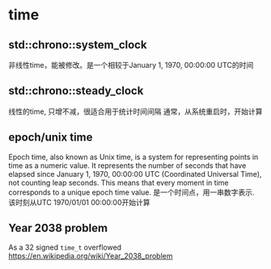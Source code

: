 # time

## std::chrono::system_clock
非线性time，能被修改。是一个相较于January 1, 1970, 00:00:00 UTC的时间

## std::chrono::steady_clock
线性的time, 只增不减，很适合用于统计时间间隔
通常，从系统重启时，开始计算

## epoch/unix time
Epoch time, also known as Unix time, is a system for representing points in time as a numeric value. It represents the number of seconds that have elapsed since January 1, 1970, 00:00:00 UTC (Coordinated Universal Time), not counting leap seconds. This means that every moment in time corresponds to a unique epoch time value.
是一个时间点，用一串数字表示. 该时刻从UTC 1970/01/01 00:00:00开始计算

## Year 2038 problem
As a 32 signed `time_t` overflowed
https://en.wikipedia.org/wiki/Year_2038_problem
